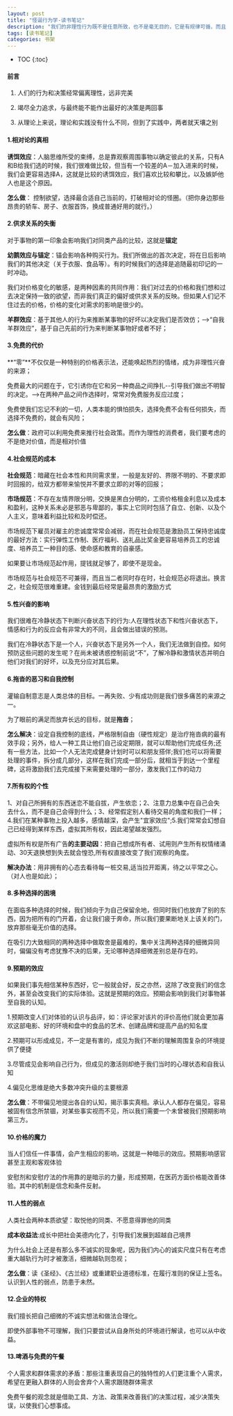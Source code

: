 ```yaml
---
layout: post
title: "怪诞行为学-读书笔记"
description: "我们的非理性行为既不是任意所致，也不是毫无目的，它是有规律可循，而且可以预测。"
tags: [读书笔记]
categories: 书架
---
```


* TOC
{:toc}

#### 前言

1. 人们的行为和决策经常偏离理性，远非完美

2. 竭尽全力追求，与最终能不能作出最好的决策是两回事

3. 从理论上来说，理论和实践没有什么不同，但到了实践中，两者就天壤之别

#### 1.相对论的真相

**诱饵效应**：人脑思维所受的束缚，总是靠观察周围事物以确定彼此的关系，只有A和B给我们选的时候，我们很难做比较，但当有一个较差的A－加入进来的时候，我们会更容易选择A，这就是比较的诱饵效应，我们喜欢比较和攀比，以及嫉妒他人也是这个原因。

**怎么做**： 控制欲望，选择最合适自己当前的，打破相对论的怪圈。（把你身边那些昂贵的轿车、房子、衣服首饰，换成普通好用的就行。）

#### 2.供求关系的失衡

对于事物的第一印象会影响我们对同类产品的比较，这就是**锚定**

**幼鹅效应与锚定**：锚会影响各种购买行为。我们所做出的首次决定，将在日后影响我们的其他决定（关于衣服、食品等）。有的时候我们的选择是追随最初印记的一时冲动。

我们对价格变化的敏感，是两种因素的共同作用：我们对过去的价格和我们想和过去决定保持一致的欲望，而非我们真正的偏好或供求关系的反映。但如果人们记不住过去的价格，价格的变化对需求的影响是很少的。

**羊群效应**：基于其他人的行为来推断某事物的好坏以决定我们是否效仿；-->“自我羊群效应”，基于自己先前的行为来判断某事物好或者不好；

#### 3.免费的代价

**“零”**不仅仅是一种特别的价格表示法，还能唤起热烈的情绪，成为非理性兴奋的来源；

免费最大的问题在于，它引诱你在它和另一种商品之间挣扎--引导我们做出不明智的决定。-->在两种产品之间作选择时，常常对免费服务反应过度；

免费使我们忘记不利的一切，人类本能的惧怕损失，选择免费不会有任何损失，而选择不免费的，就会有风险；

**怎么做**：政府可以利用免费来推行社会政策。而作为理性的消费者，我们要考虑的不是绝对价值，而是相对价值

#### 4.社会规范的成本

**社会规范**：暗藏在社会本性和共同需求里，一般是友好的、界限不明的、不要求即时回报的，给双方都带来愉悦并不要求立即的对等的回报；

**市场规范**：不存在友情界限分明，交换是黑白分明的，工资价格租金利息以及成本和盈利，这种关系未必是邪恶与卑鄙的，事实上它同时包括了自立、创新、以及个人主义，意味着利益比较和及时偿还。

市场规范下雇员对雇主的忠诚度常常会减弱，而在社会规范是激励员工保持忠诚度的最好方法：实行弹性工作制、医疗福利、送礼品比奖金更容易培养员工的忠诚度、培养员工一种目的感、使命感和教育的自豪感。

如果要让市场规范起作用，提钱就足够了，即使不是现金。

市场规范与社会规范不可兼得，而且当二者同时存在时，社会规范必将退出。换言之，社会规范很难重建。金钱到最后经常是最昂贵的激励方式

#### 5.性兴奋的影响

我们很难在冷静状态下判断兴奋状态下的行为:人在理性状态下和性兴奋状态下，情感和行为的反应会有非常大的不同，且会做出错误的预测。

我们在冷静状态下是一个人，兴奋状态下是另外一个人，我们无法做到自控。如何预防这些问题的发生呢？在尚未被诱惑控制前说“不”，了解冷静和激情状态并明白他们对我们的好坏，以及充分应对其后果。

#### 6.拖沓的恶习和自我控制

灌输自制意志是人类总体的目标。一再失败、少有成功则是我们很多痛苦的来源之一。

为了眼前的满足而放弃长远的目标，就是**拖沓**；

**怎么解决**：设定自我控制的底线，严格限制自由（硬性规定）是治疗拖沓病的最有效手段；另外，给人一种工具让他们自己设定期限，就可以帮助他们完成任务;还有一些方法，比如一个人无法完成健身计划时可以和朋友搭伴;我们也可以将需要处理的事件，拆分成几部分，这样在我们完成一部分后，就相当于到达一个里程碑，这将激励我们去完成接下来需要处理的一部分，激发我们工作的动力

#### 7.所有权的个性

1、对自己所拥有的东西迷恋不能自拔，产生依恋；2、注意力总集中在自己会失去什么，而不是自己会得到什么；3、经常假定别人看待交易的角度和我们一样；4.我们在某种事物上投入越多，感情越深，会产生"宜家效应";5.我们常常会幻想自己已经得到某样东西，虚拟其所有权，因此渴望越发强烈。

虚拟所有权是所有广告**的主要动因**：把自己想成所有者、试用则产生所有权情绪涌动、30天退换想到失去就会惶恐,所有权直接改变了我们观察的角度。

**解决办法**：用非拥有的心态去看待每一桩交易,适当拉开距离，待之以平常之心。（对人也是如此）；

#### 8.多种选择的困境

在面临多种选择的时候，我们倾向于为自己保留余地，但同时我们也放弃了别的东西，因为把所有的门开着，会让我们疲于奔命，所以我们要果断地关上该关的门，放弃那些毫无价值的选择。

在吸引力大致相同的两种选择中做取舍是最难的，集中关注两种选择的细微异同时，偏偏没有考虑犹豫不决的后果，无论哪种选择细微差别总是存在的。

#### 9.预期的效应

如果我们事先相信某种东西好，它一般就会好，反之亦然，这除了改变我们的信念外，甚至会改变我们的实际体验。这就是预期的效应。预期会影响到我们对事物甚至自我的认知。

1.预期改变人们对体验的认识与品评，如：评论家对该片的评价高他们就会更加喜欢这部电影、好的环境和盘中的食品的艺术、创建品牌和提高产品的知名度

2.预期可以形成成见，不一定是有害的，成见为我们不断的理解周围复杂的环境提供了便捷

3.尽管成见会影响自己行为，但成见的激活则却绝于我们当时的心理状态和自我认知

4.偏见化思维是绝大多数冲突升级的主要根源

**怎么做**：不带偏见地提出各自的认知，揭示事实真相。承认人人都存在偏见，容易被固有信念所禁锢，对某些事实视而不见，所以我们需要一个未曾被我们预期影响第三方。

#### 10.价格的魔力

当人们信任一件事情，会产生相应的影响，这就是一种暗示的效应。预期影响感官甚至主观和客观体验

安慰剂和安慰疗法的作用靠的是暗示的力量，形成预期，在医药方面价格能改善体验。其中的机制是信念和条件反射。

#### 11.人性的弱点

人类社会两种本质欲望：取悦他的同类、不愿意得罪他的同类

**成本收益法**:成长中把社会美德内化了，引导我们发展到超越自己境界

为什么社会上还是有那么多不诚实的现象呢，因为我们内心的诚实尺度只有在考虑重大越轨行为时才被激活，细微越轨则忽视；

**怎么做**：读《圣经》、《古兰经》或重建职业道德标准，在履行准则的保证上签名。认识到人性的弱点，防患于未然。

#### 12.企业的特权

我们擅长把自己细微的不诚实想法和做法合理化。

即使外部事物不可理解，我们只要尝试从自身所处的环境进行解读，也可以从中收益。

#### 13.啤酒与免费的午餐

个人需求和群体需求的矛盾：那些注重表现自己的独特性的人们更注重个人需求，希望在更融入群体的人则会舍弃个人需求跟随群体需求

免费午餐的观念就是借助工具、方法、政策来改善我们的决策过程，减少决策失误，以使我们心想事成。
